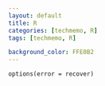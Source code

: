 ```yaml
---
layout: default
title: R
categories: [techmemo, R]
tags: [techmemo, R]

background_color: FFE0B2
---
```


`options(error = recover)`